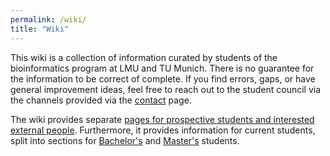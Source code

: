 ```yaml
---
permalink: /wiki/
title: "Wiki"
---
```


This wiki is a collection of information curated by students of the bioinformatics program at LMU and TU Munich. There is no guarantee for the information to be correct of complete. If you find errors, gaps, or have general improvement ideas, feel free to reach out to the student council via the channels provided via the [contact](/contact) page.

The wiki provides separate [pages for prospective students and interested external people](/wiki/prospectives). 
Furthermore, it provides information for current students, split into sections for [Bachelor's](/wiki/bachelor) and [Master's](/wiki/master) students.
